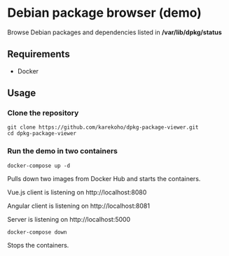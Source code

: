 # Debian package browser (demo)
Browse Debian packages and dependencies listed in **/var/lib/dpkg/status**

## Requirements
- Docker

## Usage
### Clone the repository
```
git clone https://github.com/karekoho/dpkg-package-viewer.git
cd dpkg-package-viewer
```
### Run the demo in two containers
```
docker-compose up -d
```
Pulls down two images from Docker Hub and starts the containers.


Vue.js client is listening on http://localhost:8080

Angular client is listening on http://localhost:8081

Server is listening on http://localhost:5000


```
docker-compose down
```
Stops the containers.
